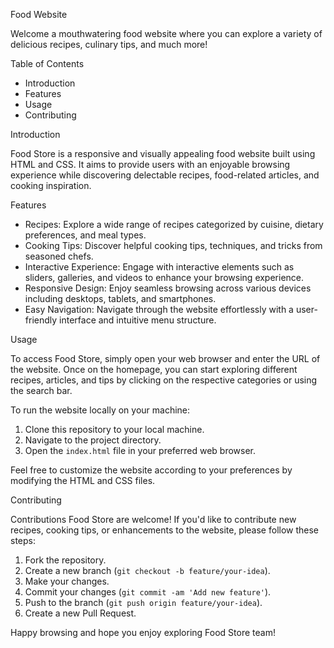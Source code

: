  Food Website


 

Welcome a mouthwatering food website where you can explore a variety of delicious recipes, culinary tips, and much more!



Table of Contents

- Introduction
- Features
- Usage
- Contributing


Introduction


Food Store is a responsive and visually appealing food website built using HTML and CSS. It aims to provide users with an enjoyable browsing experience while discovering delectable recipes, food-related articles, and cooking inspiration.

Features



- Recipes: Explore a wide range of recipes categorized by cuisine, dietary preferences, and meal types.
- Cooking Tips: Discover helpful cooking tips, techniques, and tricks from seasoned chefs.
- Interactive Experience: Engage with interactive elements such as sliders, galleries, and videos to enhance your browsing experience.
- Responsive Design: Enjoy seamless browsing across various devices including desktops, tablets, and smartphones.
- Easy Navigation: Navigate through the website effortlessly with a user-friendly interface and intuitive menu structure.

Usage



To access Food Store, simply open your web browser and enter the URL of the website. Once on the homepage, you can start exploring different recipes, articles,
and tips by clicking on the respective categories or using the search bar.

To run the website locally on your machine:

1. Clone this repository to your local machine.
2. Navigate to the project directory.
3. Open the `index.html` file in your preferred web browser.

Feel free to customize the website according to your preferences by modifying the HTML and CSS files.

Contributing



Contributions Food Store are welcome! If you'd like to contribute new recipes, cooking tips, or enhancements to the website, please follow these steps:

1. Fork the repository.
2. Create a new branch (`git checkout -b feature/your-idea`).
3. Make your changes.
4. Commit your changes (`git commit -am 'Add new feature'`).
5. Push to the branch (`git push origin feature/your-idea`).
6. Create a new Pull Request.

Happy browsing and hope you enjoy exploring Food Store team!
